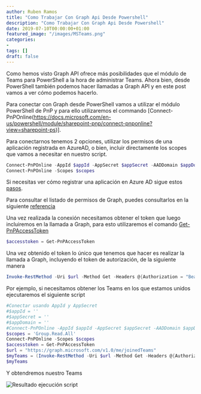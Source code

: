 ```yaml
---
author: Ruben Ramos
title: "Como Trabajar Con Graph Api Desde Powershell"
description: "Como Trabajar Con Graph Api Desde Powershell"
date: 2019-07-10T00:00:00+01:00
featured_image: "/images/MSTeams.png"
categories:
- 
tags: []
draft: false
---
```


Como hemos visto Graph API ofrece más posibilidades que el módulo de Teams para PowerShell a la hora de administrar Teams. Ahora bien, desde PowerShell también podemos hacer llamadas a Graph API y en este post vamos a ver cómo podemos hacerlo.

Para conectar con Graph desde PowerShell vamos a utilizar el módulo PowerShell de PnP y para ello utilizaremos el commando [Connect-PnPOnline(https://docs.microsoft.com/en-us/powershell/module/sharepoint-pnp/connect-pnponline?view=sharepoint-ps)].

Para conectarnos tenemos 2 opciones, utilizar los permisos de una aplicación registrada en AzureAD, o bien, incluir directamente los scopes que vamos a necesitar en nuestro script.

```powershell
Connect-PnPOnline -AppId $appId -AppSecret $appSecret -AADDomain $appDomain
Connect-PnPOnline -Scopes $scopes
```

Si necesitas ver cómo registrar una aplicación en Azure AD sigue estos [pasos](https://docs.microsoft.com/es-es/azure/active-directory/develop/quickstart-register-app).

Para consultar el listado de permisos de Graph, puedes consultarlos en la siguiente [referencia](https://docs.microsoft.com/es-es/graph/permissions-reference)

Una vez realizada la conexión necesitamos obtener el token que luego incluiremos en la llamada a Graph, para esto utilizaremos el comando [Get-PnPAccessToken](https://docs.microsoft.com/en-us/powershell/module/sharepoint-pnp/get-pnpaccesstoken?view=sharepoint-ps)

```powershell
$accesstoken = Get-PnPAccessToken
```

Una vez obtenido el token lo único que tenemos que hacer es realizar la llamada a Graph, incluyendo el token de autorización, de la siguiente manera

```powershell
Invoke-RestMethod -Uri $url -Method Get -Headers @{Authorization = "Bearer $accesstoken"}
```

Por ejemplo, si necesitamos obtener los Teams en los que estamos unidos ejecutaremos el siguiente script

```powershell
#Conectar usando AppId y AppSecret
#$appId = ''
#$appSecret = ''
#$appDomain = ''
#Connect-PnPOnline -AppId $appId -AppSecret $appSecret -AADDomain $appDomain
$scopes = 'Group.Read.All'
Connect-PnPOnline -Scopes $scopes
$accesstoken = Get-PnPAccessToken
$url = "https://graph.microsoft.com/v1.0/me/joinedTeams"
$myTeams = (Invoke-RestMethod -Uri $url -Method Get -Headers @{Authorization = "Bearer $accesstoken"}).value
$myTeams
```
Y obtendremos nuestro Teams

![Resultado ejecución script](/images/como-trabajar-con-graph-api-desde-powershell-01.png)